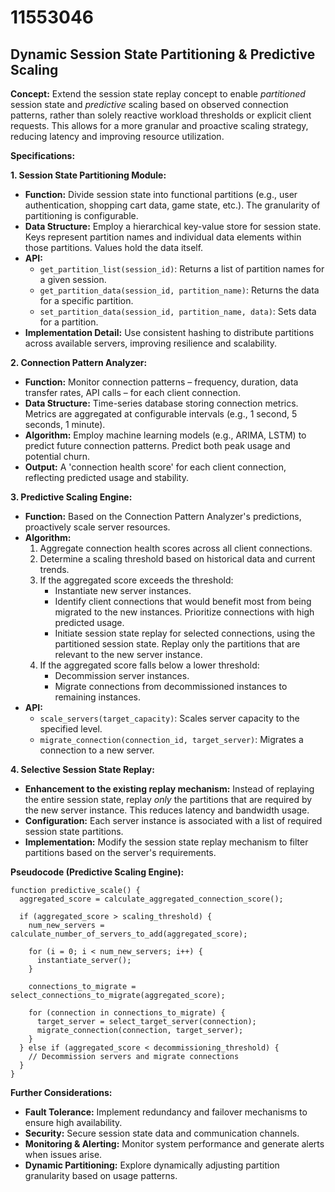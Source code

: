 # 11553046

## Dynamic Session State Partitioning & Predictive Scaling

**Concept:** Extend the session state replay concept to enable *partitioned* session state and *predictive* scaling based on observed connection patterns, rather than solely reactive workload thresholds or explicit client requests. This allows for a more granular and proactive scaling strategy, reducing latency and improving resource utilization.

**Specifications:**

**1. Session State Partitioning Module:**

   *   **Function:**  Divide session state into functional partitions (e.g., user authentication, shopping cart data, game state, etc.).  The granularity of partitioning is configurable.
   *   **Data Structure:** Employ a hierarchical key-value store for session state.  Keys represent partition names and individual data elements within those partitions.  Values hold the data itself.
   *   **API:**
        *   `get_partition_list(session_id)`: Returns a list of partition names for a given session.
        *   `get_partition_data(session_id, partition_name)`: Returns the data for a specific partition.
        *   `set_partition_data(session_id, partition_name, data)`:  Sets data for a partition.
   *   **Implementation Detail:**  Use consistent hashing to distribute partitions across available servers, improving resilience and scalability.

**2. Connection Pattern Analyzer:**

   *   **Function:**  Monitor connection patterns – frequency, duration, data transfer rates, API calls – for each client connection.
   *   **Data Structure:**  Time-series database storing connection metrics.  Metrics are aggregated at configurable intervals (e.g., 1 second, 5 seconds, 1 minute).
   *   **Algorithm:**  Employ machine learning models (e.g., ARIMA, LSTM) to predict future connection patterns. Predict both peak usage and potential churn.  
   *   **Output:**  A 'connection health score' for each client connection, reflecting predicted usage and stability.

**3. Predictive Scaling Engine:**

   *   **Function:** Based on the Connection Pattern Analyzer's predictions, proactively scale server resources.
   *   **Algorithm:**
        1.  Aggregate connection health scores across all client connections.
        2.  Determine a scaling threshold based on historical data and current trends.
        3.  If the aggregated score exceeds the threshold:
            *   Instantiate new server instances.
            *   Identify client connections that would benefit most from being migrated to the new instances. Prioritize connections with high predicted usage.
            *   Initiate session state replay for selected connections, using the partitioned session state.  Replay only the partitions that are relevant to the new server instance.
        4.  If the aggregated score falls below a lower threshold:
            *   Decommission server instances.
            *   Migrate connections from decommissioned instances to remaining instances.
   *   **API:**
        *   `scale_servers(target_capacity)`:  Scales server capacity to the specified level.
        *   `migrate_connection(connection_id, target_server)`: Migrates a connection to a new server.

**4. Selective Session State Replay:**

   *   **Enhancement to the existing replay mechanism:** Instead of replaying the entire session state, replay *only* the partitions that are required by the new server instance. This reduces latency and bandwidth usage.  
   *   **Configuration:** Each server instance is associated with a list of required session state partitions.
   *   **Implementation:**  Modify the session state replay mechanism to filter partitions based on the server's requirements.

**Pseudocode (Predictive Scaling Engine):**

```
function predictive_scale() {
  aggregated_score = calculate_aggregated_connection_score();
  
  if (aggregated_score > scaling_threshold) {
    num_new_servers = calculate_number_of_servers_to_add(aggregated_score);
    
    for (i = 0; i < num_new_servers; i++) {
      instantiate_server();
    }
    
    connections_to_migrate = select_connections_to_migrate(aggregated_score);
    
    for (connection in connections_to_migrate) {
      target_server = select_target_server(connection);
      migrate_connection(connection, target_server);
    }
  } else if (aggregated_score < decommissioning_threshold) {
    // Decommission servers and migrate connections
  }
}
```

**Further Considerations:**

*   **Fault Tolerance:**  Implement redundancy and failover mechanisms to ensure high availability.
*   **Security:**  Secure session state data and communication channels.
*   **Monitoring & Alerting:**  Monitor system performance and generate alerts when issues arise.
*   **Dynamic Partitioning:** Explore dynamically adjusting partition granularity based on usage patterns.